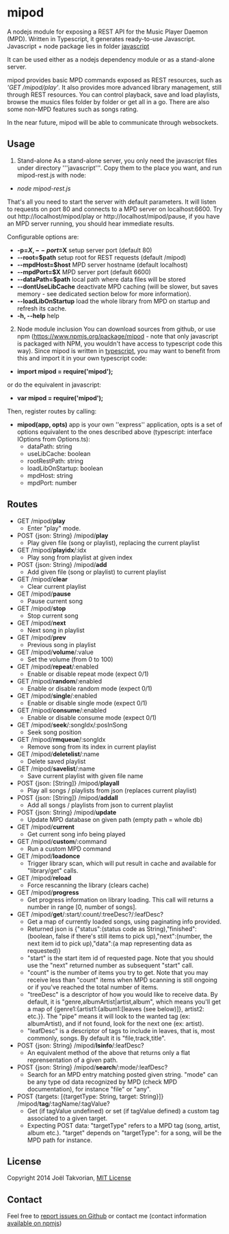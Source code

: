 mipod
======

A nodejs module for exposing a REST API for the Music Player Daemon (MPD). Written in Typescript, it generates ready-to-use Javascript.
Javascript + node package lies in folder [javascript](https://github.com/jotak/mipod/tree/master/javascript)

It can be used either as a nodejs dependency module or as a stand-alone server.

mipod provides basic MPD commands exposed as REST resources, such as *'GET /mipod/play'*.
It also provides more advanced library management, still through REST resources. You can control playback, save and load playlists, browse the musics files folder by folder or get all in a go. There are also some non-MPD features such as songs rating.

In the near future, mipod will be able to communicate through websockets.

## Usage

1. Stand-alone
  As a stand-alone server, you only need the javascript files under directory '''javascript'''. Copy them to the place you want, and run mipod-rest.js with node:
  * *node mipod-rest.js*
  
  That's all you need to start the server with default parameters. It will listen to requests on port 80 and connects to a MPD server on localhost:6600. Try out http://localhost/mipod/play or http://localhost/mipod/pause, if you have an MPD server running, you should hear immediate results.

  Configurable options are:
  * **-p=$X, --port=$X** setup server port (default 80)
  * **--root=$path** setup root for REST requests (default /mipod)
  * **--mpdHost=$host** MPD server hostname (default localhost)
  * **--mpdPort=$X** MPD server port (default 6600)
  * **--dataPath=$path** local path where data files will be stored
  * **--dontUseLibCache** deactivate MPD caching (will be slower, but saves memory - see dedicated section below for more information).
  * **--loadLibOnStartup** load the whole library from MPD on startup and refresh its cache.
  * **-h, --help** help

2. Node module inclusion
  You can download sources from github, or use npm (https://www.npmjs.org/package/mipod - note that only javascript is packaged with NPM, you wouldn't have access to typescript code this way). Since mipod is written in [typescript](http://www.typescriptlang.org/), you may want to benefit from this and import it in your own typescript code:
  * **import mipod = require('mipod');**

  or do the equivalent in javascript:
  * **var mipod = require('mipod');**
  
  Then, register routes by calling:
  * **mipod(app, opts)** app is your own ''express'' application, opts is a set of options equivalent to the ones described above (typescript: interface IOptions from Options.ts):
    * dataPath: string
    * useLibCache: boolean
    * rootRestPath: string
    * loadLibOnStartup: boolean
    * mpdHost: string
    * mpdPort: number

## Routes
* GET /mipod/**play**
    * Enter "play" mode.
* POST {json: String} /mipod/**play**
    * Play given file (song or playlist), replacing the current playlist
* GET /mipod/**playidx**/:idx
    * Play song from playlist at given index
* POST {json: String} /mipod/**add**
    * Add given file (song or playlist) to current playlist
* GET /mipod/**clear**
    * Clear current playlist
* GET /mipod/**pause**
    * Pause current song
* GET /mipod/**stop**
    * Stop current song
* GET /mipod/**next**
    * Next song in playlist
* GET /mipod/**prev**
    * Previous song in playlist
* GET /mipod/**volume**/:value
    * Set the volume (from 0 to 100)
* GET /mipod/**repeat**/:enabled
    * Enable or disable repeat mode (expect 0/1)
* GET /mipod/**random**/:enabled
    * Enable or disable random mode (expect 0/1)
* GET /mipod/**single**/:enabled
    * Enable or disable single mode (expect 0/1)
* GET /mipod/**consume**/:enabled
    * Enable or disable consume mode (expect 0/1)
* GET /mipod/**seek**/:songIdx/:posInSong
    * Seek song position
* GET /mipod/**rmqueue**/:songIdx
    * Remove song from its index in current playlist
* GET /mipod/**deletelist**/:name
    * Delete saved playlist
* GET /mipod/**savelist**/:name
    * Save current playlist with given file name
* POST {json: [String]} /mipod/**playall**
    * Play all songs / playlists from json (replaces current playlist)
* POST {json: [String]} /mipod/**addall**
    * Add all songs / playlists from json to current playlist
* POST {json: String} /mipod/**update**
    * Update MPD database on given path (empty path = whole db)
* GET /mipod/**current**
    * Get current song info being played
* GET /mipod/**custom**/:command
    * Run a custom MPD command
* GET /mipod/**loadonce**
    * Trigger library scan, which will put result in cache and available for "library/get" calls.
* GET /mipod/**reload**
    * Force rescanning the library (clears cache)
* GET /mipod/**progress**
    * Get progress information on library loading. This call will returns a number in range [0, number of songs].
* GET /mipod/**get**/:start/:count/:treeDesc?/:leafDesc?
    * Get a map of currently loaded songs, using paginating info provided.
    * Returned json is {"status":(status code as String),"finished":(boolean, false if there's still items to pick up),"next":(number, the next item id to pick up),"data":(a map representing data as requested)}
    * "start" is the start item id of requested page. Note that you should use the "next" returned number as subsequent "start" call.
    * "count" is the number of items you try to get. Note that you may receive less than "count" items when MPD scanning is still ongoing or if you've reached the total number of items.
    * "treeDesc" is a descriptor of how you would like to receive data. By default, it is "genre,albumArtist|artist,album", which means you'll get a map of {genre1:{artist1:{album1:[leaves (see below)]}, artist2: etc.}}. The "pipe" means it will look to the wanted tag (ex: albumArtist), and if not found, look for the next one (ex: artist).
    * "leafDesc" is a descriptor of tags to include in leaves, that is, most commonly, songs. By default it is "file,track,title".
* POST {json: String} /mipod/**lsinfo**/:leafDesc?
    * An equivalent method of the above that returns only a flat reprensentation of a given path.
* POST {json: String} /mipod/**search**/:mode/:leafDesc?
    * Search for an MPD entry matching posted given string. "mode" can be any type od data recognized by MPD (check MPD documentation), for instance "file" or "any".
* POST {targets: [{targetType: String, target: String}]} /mipod/**tag**/:tagName/:tagValue?
    * Get (if tagValue undefined) or set (if tagValue defined) a custom tag associated to a given target.
    * Expecting POST data: "targetType" refers to a MPD tag (song, artist, album etc.). "target" depends on "targetType": for a song, will be the MPD path for instance.

## License
Copyright 2014 Joël Takvorian, [MIT License](https://github.com/jotak/mipod/blob/master/LICENSE)

## Contact
Feel free to [report issues on Github](https://github.com/jotak/mipod/issues) or contact me (contact information [available on npmjs](https://www.npmjs.org/~jotak))
